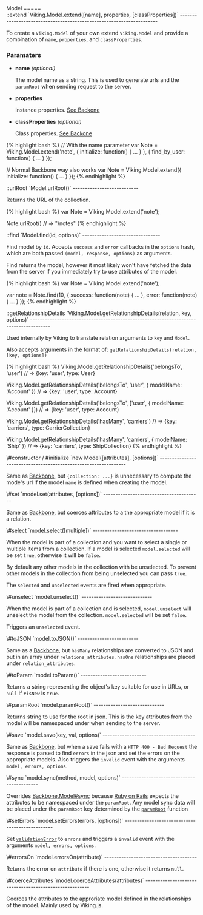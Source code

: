 <div id="Model"></div>
Model
=====

<div id="Model-extend"></div>
::extend `Viking.Model.extend([name], properties, [classProperties])`
---------------------------------------------------------------------

To create a `Viking.Model` of your own extend `Viking.Model` and provide a
combination of `name`, `properties`, and `classProperties`.

### Paramaters

- __name__ _(optional)_

  The model name as a string. This is used to generate urls and the
  `paramRoot` when sending request to the server.

- __properties__

  Instance properties. [See Backone](http://backbonejs.org/#Model-extend)
  
- __classProperties__ _(optional)_

  Class properties. [See Backone](http://backbonejs.org/#Model-extend)
  
{% highlight bash %}
// With the name parameter
var Note = Viking.Model.extend('note', {
    initialize: function() { ... }
}, {
    find_by_user: function() { ... }
});

// Normal Backbone way also works
var Note = Viking.Model.extend({
    initialize: function() { ... }
});
{% endhighlight %}

<div id="Model-urlRoot"></div>
::urlRoot `Model.urlRoot()`
---------------------------

Returns the URL of the collection.

{% highlight bash %}
var Note = Viking.Model.extend('note');

Note.urlRoot() // => "/notes"
{% endhighlight %}

<div id="Model-find"></div>
::find `Model.find(id, options)`
--------------------------------

Find model by `id`. Accepts `success` and `error` callbacks in the `options`
hash, which are both passed `(model, response, options)` as arguments.

Find returns the model, however it most likely won't have fetched the data
from the server if you immediately try to use attributes of the model.

{% highlight bash %}
var Note = Viking.Model.extend('note');

var note = Note.find(10, {
	success: function(note) {
		...
	},
	error: function(note) {
		...
	}
});
{% endhighlight %}

<div id="Model-getRelationshipDetails"></div>
::getRelationshipDetails `Viking.Model.getRelationshipDetails(relation, key, options)`
--------------------------------------------------------------------------------------

Used internally by Viking to translate relation arguments to `key` and `Model`.

Also accepts arguments in the format of: `getRelationshipDetails(relation, [key, options])`

{% highlight bash %}
Viking.Model.getRelationshipDetails('belongsTo', 'user') // => {key: 'user', type: User}

Viking.Model.getRelationshipDetails('belongsTo', 'user', { modelName: 'Account' }) // => {key: 'user', type: Account}

Viking.Model.getRelationshipDetails('belongsTo', ['user', { modelName: 'Account' }]) // => {key: 'user', type: Account}

Viking.Model.getRelationshipDetails('hasMany', 'carriers') // => {key: 'carriers', type: CarrierCollection}

Viking.Model.getRelationshipDetails('hasMany', 'carriers', { modelName: 'Ship' }) // => {key: 'carriers', type: ShipCollection}
{% endhighlight %}

<div id="Model-initialize"></div>
\#constructor / #initialize `new Model([attributes], [options])`
----------------------------------------------------------------

Same as [Backbone](http://backbonejs.org/#Model-constructor), but
`{collection: ...}` is unnecessary to compute the mode's url if the model `name`
is defined when creating the model.

<div id="Model-set"></div>
\#set `model.set(attributes, [options])`
----------------------------------------

Same as [Backbone](http://backbonejs.org/#Model-set), but coerces attributes
to a the appropriate model if it is a relation.

<div id="Model-select"></div>
\#select `model.select([multiple])`
-----------------------------------

When the model is part of a collection and you want to select a single or
multiple items from a collection. If a model is selected `model.selected`
will be set `true`, otherwise it will be `false`.

By default any other models in the collection with be unselected. To prevent
other models in the collection from being unselected you can pass `true`.

The `selected` and `unselected` events are fired when appropriate.

<div id="Model-unselect"></div>
\#unselect `model.unselect()`
-----------------------------

When the model is part of a collection and is selected, `model.unselect` will
unselect the model from the collection. `model.selected` will be set `false`.

Triggers an `unselected` event.

<div id="Model-toJSON"></div>
\#toJSON `model.toJSON()`
-------------------------

Same as a [Backbone](http://backbonejs.org/#Model-toJSON), but `hasMany`
relationships are converted to JSON and put in an array under `relations_attributes`.
`hasOne` relationships are placed under `relation_attributes`.

<div id="Model-toParam"></div>
\#toParam `model.toParam()`
---------------------------

Returns a string representing the object's key suitable for use in URLs, or
`null` if `#isNew` is `true`.

<div id="Model-paramRoot"></div>
\#paramRoot `model.paramRoot()`
-----------------------------

Returns string to use for the root in json. This is the key attributes from the
model will be namespaced under when sending to the server.

<div id="Model-save"></div>
\#save `model.save(key, val, options)`
--------------------------------------

Same as [Backbone](http://backbonejs.org/#Model-save), but when a save fails with
a `HTTP 400 - Bad Request` the response is parsed to find `errors` in the json
and set the errors on the appropriate models. Also triggers the `invalid` event
with the arguments `model, errors, options`.

<div id="Model-sync"></div>
\#sync `model.sync(method, model, options)`
-------------------------------------------

Overrides [Backbone.Model#sync](http://backbonejs.org/#Model-sync) because
[Ruby on Rails](http://rubyonrails.org/) expects the attributes to be namespaced
under the `paramRoot`. Any model sync data will be placed under the `paramRoot`
key determined by the <code>[paramRoot](#Model-paramRoot)</code> function

<div id="Model-setErrors"></div>
\#setErrors `model.setErrors(errors, [options])`
------------------------------------------------

Set <code>[validationError](http://backbonejs.org/#Model-validationError)</code>
to `errors` and triggers a `invalid` event with the arguments `model, errors, options`.

<div id="Model-errorsOn"></div>
\#errorsOn `model.errorsOn(attribute)`
--------------------------------------

Returns the error on `attribute` if there is one, otherwise it returns `null`.

<div id="Model-coerceAttributes"></div>
\#coerceAttributes `model.coerceAttributes(attributes)`
-------------------------------------------------------

Coerces the attributes to the approriate model defined in the relationships
of the model. Mainly used by Viking.js.